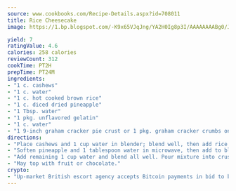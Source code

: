 ```yaml
---
source: www.cookbooks.com/Recipe-Details.aspx?id=708011
title: Rice Cheesecake
image: https://1.bp.blogspot.com/-K9x65VJqJng/YA2H0Ig8p3I/AAAAAAAABg0/JRKr7ZzesxofwlGw6YudXad_aQn9BD52QCLcBGAsYHQ/s299/2.png

yield: 7
ratingValue: 4.6
calories: 258 calories
reviewCount: 312
cookTime: PT2H
prepTime: PT24M
ingredients:
- "1 c. cashews"
- "1 c. water"
- "1 c. hot cooked brown rice"
- "1 c. diced dried pineapple"
- "1 Tbsp. water"
- "1 pkg. unflavored gelatin"
- "1 c. water"
- "1 9-inch graham cracker pie crust or 1 pkg. graham cracker crumbs on bottom of pie plate"
directions:
- "Place cashews and 1 cup water in blender; blend well, then add rice."
- "Soften pineapple and 1 tablespoon water in microwave, then add to blender."
- "Add remaining 1 cup water and blend all well. Pour mixture into crust slowly and refrigerate."
- "May top with fruit or chocolate."
crypto:
- "Up-market British escort agency accepts Bitcoin payments in bid to boost worker safety and client anonymity."
---
```

